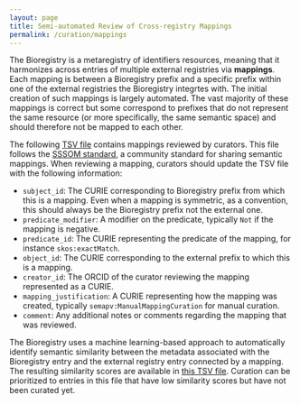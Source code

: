 ```yaml
---
layout: page
title: Semi-automated Review of Cross-registry Mappings
permalink: /curation/mappings
---
```


The Bioregistry is a metaregistry of identifiers resources, meaning that it
harmonizes across entries of multiple external registries via **mappings**. Each
mapping is between a Bioregistry prefix and a specific prefix within one of the
external registries the Bioregistry integrtes with. The initial creation of such
mappings is largely automated. The vast majority of these mappings is correct
but some correspond to prefixes that do not represent the same resource (or more
specifically, the same semantic space) and should therefore not be mapped to
each other.

The following
[TSV file](https://github.com/biopragmatics/bioregistry/blob/main/src/bioregistry/data/curated_mappings.sssom.tsv)
contains mappings reviewed by curators. This file follows the
[SSSOM standard](https://mapping-commons.github.io/sssom/), a community standard
for sharing semantic mappings. When reviewing a mapping, curators should update
the TSV file with the following information:

- `subject_id`: The CURIE corresponding to Bioregistry prefix from which this is
  a mapping. Even when a mapping is symmetric, as a convention, this should
  always be the Bioregistry prefix not the external one.
- `predicate_modifier`: A modifier on the predicate, typically `Not` if the
  mapping is negative.
- `predicate_id`: The CURIE representing the predicate of the mapping, for
  instance `skos:exactMatch`.
- `object_id`: The CURIE corresponding to the external prefix to which this is a
  mapping.
- `creator_id`: The ORCID of the curator reviewing the mapping represented as a
  CURIE.
- `mapping_justification`: A CURIE representing how the mapping was created,
  typically `semapv:ManualMappingCuration` for manual curation.
- `comment`: Any additional notes or comments regarding the mapping that was
  reviewed.

The Bioregistry uses a machine learning-based approach to automatically identify
semantic similarity between the metadata associated with the Bioregistry entry
and the external registry entry connected by a mapping. The resulting similarity
scores are available in
[this TSV file](https://github.com/biopragmatics/bioregistry/blob/main/exports/analyses/mapping_checking/mapping_embedding_similarities.tsv).
Curation can be prioritized to entries in this file that have low similarity
scores but have not been curated yet.
